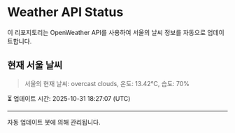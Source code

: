
# Weather API Status

이 리포지토리는 OpenWeather API를 사용하여 서울의 날씨 정보를 자동으로 업데이트합니다.

## 현재 서울 날씨
> 서울의 현재 날씨: overcast clouds, 온도: 13.42°C, 습도: 70%

⏳ 업데이트 시간: 2025-10-31 18:27:07 (UTC)

---
자동 업데이트 봇에 의해 관리됩니다.
